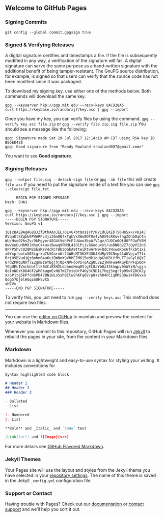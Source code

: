 ## Welcome to GitHub Pages

### Signing Commits

```
git config --global commit.gpgsign true
```

### Signed & Verifying Releases

A digital signature certifies and timestamps a file. If the file is subsequently modified in any way, a verification of the signature will fail. A digital signature can serve the same purpose as a hand-written signature with the additional benefit of being tamper-resistant. The GnuPG source distribution, for example, is signed so that users can verify that the source code has not been modified since it was packaged.

To download my signing key, use either one of the methods below. Both commands will download the same key.

```
gpg --keyserver hkp://pgp.mit.edu --recv-keys 8ACD28A5
curl https://keybase.io/randarxj7/key.asc | gpg --import
```

Once you have my key, you can verify files by using the command.
`gpg --verify key.asc file.zip` or `gpg --verify file.zip.sig file.zip`
You should see a message like the following:

```
gpg: Signature made Sat 29 Jul 2017 12:14:18 AM CDT using RSA key ID BE6ED428
gpg: Good signature from "Randy Rowland <rowland007@gmail.com>"
```
You want to see **Good signature**.

### Signing Releases
`gpg --output file.sig --detach-sign file`
or
`gpg -ab file` this will create `file.asc`
If you need to put the signature inside of a text file you can use
`gpg --clearsign file.txt`

```
-----BEGIN PGP SIGNED MESSAGE-----
Hash: SHA1

gpg --keyserver hkp://pgp.mit.edu --recv-keys 8ACD28A5
curl https://keybase.io/randarxj7/key.asc | gpg --import
-----BEGIN PGP SIGNATURE-----
Version: GnuPG v1

iQIcBAEBAgAGBQJZfBthAAoJEL/0LvG+btQosIYP/RV1dCEKEbT56HnSx+/vK24J
0VqaUtSZqbb9PWARPL4ji26m0QfxTgbVxXWo8OT0m4vAOS9cRKov7hgZQhbOqC4a
WU/Hso02hsZv/0kMgyor48G4tVehPcPJU4oo3bpAfVJqz/CUOCn0QtU0FPJwFV5M
0wVeeGuHhMXlNhyC++uxiBwwqVFMdL4iO1PijvBGoduxyt/uoBN8q2Z7cQyVI2n6
0PFPShvcU28MZbEaKYv4cRCTBb3OGkA9tteiRtwArN9+QdCYHxwoRos6fFxbt1xi
x6YxprbalwS05Lgrxo7k5OarmUr23WBLMT5KXFUGUJXU9pV9CNvp41W6VpjwT71i
RrjO9BVudjQz6mhn64u6uiBWNmX9VhME7M615eMk1oUpGVKBiYfMLTTiaGyl8QYE
6rdZPWquNXflE2gmBzeYBgjhjOpkNVFdoVSToAZgOLvE2jRNFwa4KuybnPFq5Od+
YGgUELIVockUafttkB4CiBXH2LdahnoHmq8SlgEL8aYb0aI3khqpv0mW5iN/sgja
0oIoNOzK8O4Gf2wM8kugmEvN67mZTyioDrP4Oy3C9DIL7hqjSegrlp95wlZ0CK2y
X/pPjtg5kPfcHbPD47BNiHLo5sh9ItwEhKFq6V/p8+zhO4hCiqRM239wi4FDGvx0
Qog57bj6lHGqzmOHSvX5
=H2Vm
-----END PGP SIGNATURE-----
```
To verify this, you just need to run `gpg --verify keys.asc` This method does not require two files.

----

You can use the [editor on GitHub](https://github.com/rowland007/rowland007.github.io/edit/master/README.md) to maintain and preview the content for your website in Markdown files.

Whenever you commit to this repository, GitHub Pages will run [Jekyll](https://jekyllrb.com/) to rebuild the pages in your site, from the content in your Markdown files.

### Markdown

Markdown is a lightweight and easy-to-use syntax for styling your writing. It includes conventions for

```markdown
Syntax highlighted code block

# Header 1
## Header 2
### Header 3

- Bulleted
- List

1. Numbered
2. List

**Bold** and _Italic_ and `Code` text

[Link](url) and ![Image](src)
```

For more details see [GitHub Flavored Markdown](https://guides.github.com/features/mastering-markdown/).

### Jekyll Themes

Your Pages site will use the layout and styles from the Jekyll theme you have selected in your [repository settings](https://github.com/rowland007/rowland007.github.io/settings). The name of this theme is saved in the Jekyll `_config.yml` configuration file.

### Support or Contact

Having trouble with Pages? Check out our [documentation](https://help.github.com/categories/github-pages-basics/) or [contact support](https://github.com/contact) and we’ll help you sort it out.


